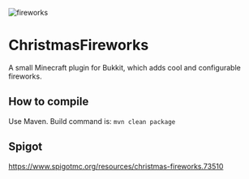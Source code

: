 ![fireworks](https://proxy.spigotmc.org/dfa7af01bb172ce6e244fd54fb43431fb494f8e3?url=https%3A%2F%2Fi.imgur.com%2F50qHoOt.png)

# ChristmasFireworks
A small Minecraft plugin for Bukkit, which adds cool and configurable fireworks. 

## How to compile
Use Maven. Build command is: `mvn clean package`

## Spigot
https://www.spigotmc.org/resources/christmas-fireworks.73510

